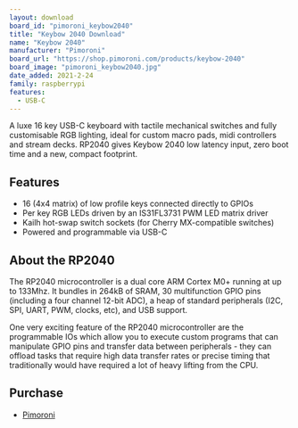 ```yaml
---
layout: download
board_id: "pimoroni_keybow2040"
title: "Keybow 2040 Download"
name: "Keybow 2040"
manufacturer: "Pimoroni"
board_url: "https://shop.pimoroni.com/products/keybow-2040"
board_image: "pimoroni_keybow2040.jpg"
date_added: 2021-2-24
family: raspberrypi
features:
  - USB-C
---
```


A luxe 16 key USB-C keyboard with tactile mechanical switches and fully customisable RGB lighting, ideal for custom macro pads, midi controllers and stream decks. RP2040 gives Keybow 2040 low latency input, zero boot time and a new, compact footprint.

## Features
* 16 (4x4 matrix) of low profile keys connected directly to GPIOs 
* Per key RGB LEDs driven by an IS31FL3731 PWM LED matrix driver
* Kailh hot-swap switch sockets (for Cherry MX-compatible switches)
* Powered and programmable via USB-C

## About the RP2040
The RP2040 microcontroller is a dual core ARM Cortex M0+ running at up to 133Mhz. It bundles in 264kB of SRAM, 30 multifunction GPIO pins (including a four channel 12-bit ADC), a heap of standard peripherals (I2C, SPI, UART, PWM, clocks, etc), and USB support.

One very exciting feature of the RP2040 microcontroller are the programmable IOs which allow you to execute custom programs that can manipulate GPIO pins and transfer data between peripherals - they can offload tasks that require high data transfer rates or precise timing that traditionally would have required a lot of heavy lifting from the CPU.

## Purchase
* [Pimoroni](https://shop.pimoroni.com/products/keybow-2040)
